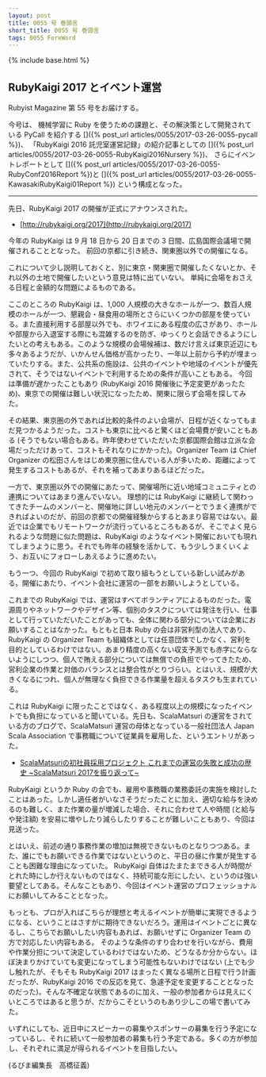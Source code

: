 ```yaml
---
layout: post
title: 0055 号 巻頭言
short_title: 0055 号 巻頭言
tags: 0055 ForeWord
---
```

{% include base.html %}


## RubyKaigi 2017 とイベント運営

Rubyist Magazine 第 55 号をお届けする。

今号は、
機械学習に Ruby を使うための課題と、その解決策として開発されている PyCall を紹介する
[]({% post_url articles/0055/2017-03-26-0055-pycall %})、
「RubyKaigi 2016 託児室運営記録」の紹介記事としての
[]({% post_url articles/0055/2017-03-26-0055-RubyKaigi2016Nursery %})、
さらにイベントレポートとして
[]({% post_url articles/0055/2017-03-26-0055-RubyConf2016Report %})と
[]({% post_url articles/0055/2017-03-26-0055-KawasakiRubyKaigi01Report %})
という構成となった。

----

先日、RubyKaigi 2017 の開催が正式にアナウンスされた。

* [http://rubykaigi.org/2017](http://rubykaigi.org/2017)


今年の RubyKaigi は 9 月 18 日から 20 日までの 3 日間、広島国際会議場で開催されることとなった。
前回の京都に引き続き、関東圏以外での開催になる。

これについて少し説明しておくと、別に東京・関東圏で開催したくないとか、それ以外の土地で開催したいという意見は特に出ていない。
単純に会場をおさえる日程と金額的な問題によるものである。

ここのところの RubyKaigi は、1,000 人規模の大きなホールが一つ、数百人規模のホールが一つ、懇親会・昼食用の場所とさらにいくつかの部屋を使っている。また直接利用する部屋以外でも、ホワイエにある程度の広さがあり、ホールや部屋から入退室する際にも混雑するのを防ぎ、ゆっくりと会話できるようにしたいとの考えもある。このような規模の会場候補は、数だけ言えば東京近辺にも多々あるようだが、いかんせん価格が高かったり、一年以上前から予約が埋まっていたりする。また、公共系の施設は、公共のイベントや地域のイベントが優先されて、そうではないイベントで利用するための条件が高いこともある。
今回は準備が遅かったこともあり (RubyKaigi 2016 開催後に予定変更があったため)、東京での開催は難しい状況になったため、関東に限らず会場を探してみた。

その結果、東京圏の外であれば比較的条件のよい会場が、日程が近くなってもまだ見つかるようだった。コストも東京に比べると驚くほど会場費が安いこともある (そうでもない場合もある。昨年使わせていただいた京都国際会館は立派な会場だっただけあって、コストもそれなりにかかった)。Organizer Team は Chief Organizer の松田さんをはじめ東京圏に住んでいる人が多いため、距離によって発生するコストもあるが、それを補ってあまりあるほどだった。

一方で、東京圏以外での開催にあたって、開催場所に近い地域コミュニティとの連携についてはあまり進んでいない。
理想的には RubyKaigi に継続して関わってきたチームのメンバーと、開催地に詳しい地元のメンバーとでうまく連携ができればよいのだが、前回の京都での開催経験からするとあまり容易ではない。最近では企業でもリモートワークが流行っているところもあるが、そこでよく見られるような問題に似た問題は、RubyKaigi のようなイベント開催においても現れてしまうように思う。それでも昨年の経験を活かして、もう少しうまくいくよう、お互いにフォローしあえるように進めたい。

もう一つ、今回の RubyKaigi で初めて取り組もうとしている新しい試みがある。開催にあたり、イベント会社に運営の一部をお願いしようとしている。

これまでの RubyKaigi では、運営はすべてボランティアによるものだった。電源周りやネットワークやデザイン等、個別のタスクについては発注を行い、仕事として行っていただいたことがあっても、全体に関わる部分については企業にお願いすることはなかった。もともと日本 Ruby の会は非営利型の法人であり、RubyKaigi の Organizer Team も組織体としては任意団体でしかなく、営利を目的としているわけではない。あまり精度の高くない収支予測でも赤字にならないようにしつつ、個人で賄える部分については無償での負担でやってきたため、営利企業の作業と対価のバランスとは整合性がとりづらい。とはいえ、規模が大きくなるにつれ、個人が無理なく負担できる作業量を超えるタスクも生まれている。

これは RubyKaigi に限ったことではなく、ある程度以上の規模になったイベントでも負担になっていると聞いている。先日も、ScalaMatsuri の運営をされている方のブログで、ScalaMatsuri 運営の母体となっている一般社団法人 Japan Scala Association で事務職について従業員を雇用した、というエントリがあった。

* [ScalaMatsuriの初社員採用プロジェクト これまでの運営の失敗と成功の歴史 ~ScalaMatsuri 2017を振り返って~](http://taisukeoe.github.io/blog/2017/03/05/scalamatsuri-employee/)


RubyKaigi というか Ruby の会でも、雇用や事務職の業務委託の実施を検討したことはあった。しかし適任者がいなさそうだったことに加え、適切な給与を決めるのも難しく、また作業の量が増減した場合、それに合わせて人や時間 (と給与や発注額) を安易に増やしたり減らしたりすることが難しいこともあり、今回は見送った。

とはいえ、前述の通り事務作業の増加は無視できないものとなりつつある。また、誰にでもお願いできる作業ではないというのと、平日の昼に作業が発生することも困難な理由になっていた。
RubyKaigi 自体はたまたまできる人が時間がとれた時にしか行えないものではなく、持続可能な形にしたい、というのは強い要望としてある。そんなこともあり、今回はイベント運営のプロフェッショナルにお願いしてみることとなった。

もっとも、プロが入ればこちらが理想と考えるイベントが簡単に実現できるようになる、ということはさすがに期待できないだろう。運用はイベントごとに異なるし、こちらでお願いしたい内容もあれば、お願いせずに Organizer Team の方で対応したい内容もある。
そのような条件のすり合わせを行いながら、費用や作業分担について決定しているわけではないため、どうなるか分からない。ほぼ決まりかけていても変更になってしまう可能性もないわけではない (上でも少し触れたが、そもそも RubyKaigi 2017 はまったく異なる場所と日程で行う計画だったが、RubyKaigi 2016 での反応を見て、急遽予定を変更することとなったのだった)。そんな不確定な状態であるのに加え、一般の参加者からは見えにくいところではあると思うが、だからこそというのもあり少しこの場で書いてみた。

いずれにしても、近日中にスピーカーの募集やスポンサーの募集を行う予定になっているし、それに続いて一般参加者の募集も行う予定である。多くの方が参加し、それぞれに満足が得られるイベントを目指したい。

(るびま編集長　高橋征義)


